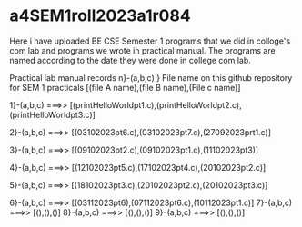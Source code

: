 # a4SEM1roll2023a1r084
Here i have uploaded BE CSE Semester 1 programs that we did in colloge's com lab and programs we wrote in practical manual. The programs are named according to the date they were done in college com lab.

Practical lab manual records n}-(a,b,c) } File name on this github repository for SEM 1 practicals [(file A name),(file B name),(File c name)]

1}-(a,b,c) ===>> [(printHelloWorldpt1.c),(printHelloWorldpt2.c),(printHelloWorldpt3.c)]

2}-(a,b,c) ===>> [(03102023pt6.c),(03102023pt7.c),(27092023prt1.c)]

3}-(a,b,c) ===>> [(09102023pt2.c),(09102023pt1.c),(11102023pt3)]

4}-(a,b,c) ===>> [(12102023pt5.c),(17102023pt4.c),(20102023pt2.c)]

5}-(a,b,c) ===>> [(18102023pt3.c),(20102023pt2.c),(20102023pt3.c)]

6}-(a,b,c) ===>> [(03112023pt6),(07112023pt6.c),(10112023pt1.c)]
7}-(a,b,c) ===>> [(),(),()]
8}-(a,b,c) ===>> [(),(),()]
9}-(a,b,c) ===>> [(),(),()]

